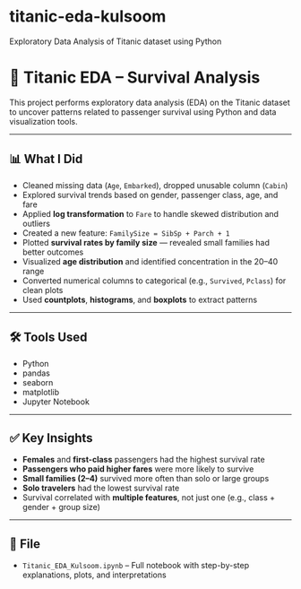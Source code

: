 # titanic-eda-kulsoom
Exploratory Data Analysis of Titanic dataset using Python
# 🚢 Titanic EDA – Survival Analysis

This project performs exploratory data analysis (EDA) on the Titanic dataset to uncover patterns related to passenger survival using Python and data visualization tools.

---

## 📊 What I Did

- Cleaned missing data (`Age`, `Embarked`), dropped unusable column (`Cabin`)
- Explored survival trends based on gender, passenger class, age, and fare
- Applied **log transformation** to `Fare` to handle skewed distribution and outliers
- Created a new feature: `FamilySize = SibSp + Parch + 1`
- Plotted **survival rates by family size** — revealed small families had better outcomes
- Visualized **age distribution** and identified concentration in the 20–40 range
- Converted numerical columns to categorical (e.g., `Survived`, `Pclass`) for clean plots
- Used **countplots**, **histograms**, and **boxplots** to extract patterns

---

## 🛠️ Tools Used

- Python
- pandas
- seaborn
- matplotlib
- Jupyter Notebook

---

## ✅ Key Insights

- **Females** and **first-class** passengers had the highest survival rate
- **Passengers who paid higher fares** were more likely to survive
- **Small families (2–4)** survived more often than solo or large groups
- **Solo travelers** had the lowest survival rate
- Survival correlated with **multiple features**, not just one (e.g., class + gender + group size)

---

## 📁 File

- `Titanic_EDA_Kulsoom.ipynb` – Full notebook with step-by-step explanations, plots, and interpretations
